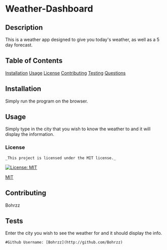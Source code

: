 # Weather-Dashboard

  
  ## Description
  This is a weather app designed to give you today's weather, as well as a 5 day forecast.
  ## Table of Contents
  [Installation](#installation)
  [Usage](#usage)
  [License](#license)
  [Contributing](#contributing)
  [Testing](#tsets)
  [Questions](#questions)
  
  ## Installation
  Simply run the program on the browser.
  ## Usage
  Simply type in the city that you wish to know the weather to and it will display the information.

  ### License 

    _This project is licensed under the MIT license._
  [![License: MIT](https://img.shields.io/badge/License-MIT-yellow.svg)](https://opensource.org/licenses/MIT)
  
 [MIT](#license) 

  ## Contributing
  Bohrzz

## Tests
  Enter the city you wish to see the weather for and it should display the info.
 

    #Github Username: [Bohrzz](http://github.com/Bohrzz)
